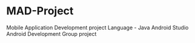 # MAD-Project
Mobile Application Development project
Language - Java
Android Studio
Android Development
Group project
